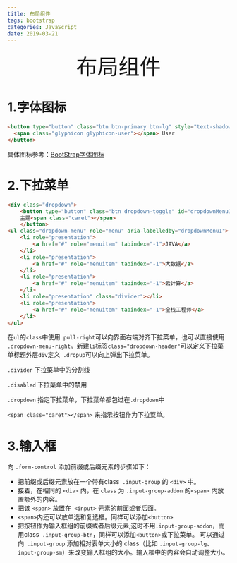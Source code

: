 ```yaml
---
title: 布局组件 
tags: bootstrap
categories: JavaScript
date: 2019-03-21
---
```


<div align='center' ><font size='70'>布局组件</font></div>

# 1.字体图标

```html
<button type="button" class="btn btn-primary btn-lg" style="text-shadow: black 5px 3px 3px;">
  <span class="glyphicon glyphicon-user"></span> User
</button>
```

具体图标参考：[BootStrap字体图标](http://www.runoob.com/bootstrap/bootstrap-glyphicons.html)

# 2.下拉菜单

```html
<div class="dropdown">
    <button type="button" class="btn dropdown-toggle" id="dropdownMenu1" data-toggle="dropdown">
    主题<span class="caret"></span>
    </button>
<ul class="dropdown-menu" role="menu" aria-labelledby="dropdownMenu1">
	<li role="presentation">
		<a href="#" role="menuitem" tabindex="-1">JAVA</a>
	</li>
	<li role="presentation">
		<a href="#" role="menuitem" tabindex="-1">大数据</a>
	</li>
	<li role="presentation">
		<a href="#" role="menuitem" tabindex="-1">云计算</a>
	</li>
	<li role="presentation" class="divider"></li>
	<li role="presentation">
		<a href="#" role="menuitem" tabindex="-1">全栈工程师</a>
	</li>
</ul>
```

在`ul`的`class`中使用` pull-right`可以向界面右端对齐下拉菜单，也可以直接使用 `.dropdown-menu-right`。新建`li`标签`class="dropdown-header"`可以定义下拉菜单标题外层`div`定义` .dropup`可以向上弹出下拉菜单。

`.divider` 下拉菜单中的分割线

`.disabled`  下拉菜单中的禁用

`.dropdown`  指定下拉菜单，下拉菜单都包过在`.dropdown`中

`<span class="caret"></span>` 来指示按钮作为下拉菜单。

# 3.输入框

向 `.form-control` 添加前缀或后缀元素的步骤如下：

* 把前缀或后缀元素放在一个带有class` .input-group` 的 `<div>` 中。
* 接着，在相同的 `<div>` 内，在 `class` 为 `.input-group-addon` 的`<span>` 内放置额外的内容。
* 把该 `<span>` 放置在` <input>` 元素的前面或者后面。
* `<span>`内还可以放单选和复选框。同样可以添加`<button>`
* 把按钮作为输入框组的前缀或者后缀元素,这时不用`.input-group-addon`，而用class` .input-group-btn`，同样可以添加`<button>`或下拉菜单。
  可以通过向` .input-group` 添加相对表单大小的 class（比如 `.input-group-lg`、`input-group-sm`）来改变输入框组的大小。输入框中的内容会自动调整大小。